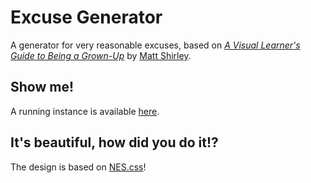 # Excuse Generator

A generator for very reasonable excuses, based on [*A Visual Learner's Guide to Being a Grown-Up*](https://www.runningpress.com/titles/matt-shirley/a-visual-learners-guide-to-being-a-grown-up/9780762499977/) by [Matt Shirley](https://www.instagram.com/mattsurelee/).

## Show me!

A running instance is available [here](https://shimst3r.github.io/excuse-generator/index.html).

## It's beautiful, how did you do it!?

The design is based on [NES.css](https://nostalgic-css.github.io/NES.css/)!
